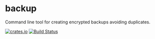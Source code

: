 # backup

Command line tool for creating encrypted backups avoiding duplicates.

[![crates.io](https://img.shields.io/crates/v/backup.svg)](https://crates.io/crates/backup)
[![Build Status](https://travis-ci.org/nbari/backup.svg?branch=master)](https://travis-ci.org/nbari/backup)
